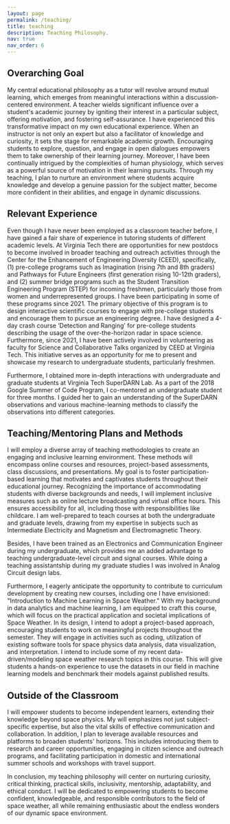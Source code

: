 ```yaml
---
layout: page
permalink: /teaching/
title: teaching
description: Teaching Philosophy.
nav: true
nav_order: 6
---
```


## Overarching Goal
My central educational philosophy as a tutor will revolve around mutual learning, which emerges from meaningful interactions within a discussion-centered environment. A teacher wields significant influence over a student's academic journey by igniting their interest in a particular subject, offering motivation, and fostering self-assurance. I have experienced this transformative impact on my own educational experience. When an instructor is not only an expert but also a facilitator of knowledge and curiosity, it sets the stage for remarkable academic growth. Encouraging students to explore, question, and engage in open dialogues empowers them to take ownership of their learning journey. Moreover, I have been continually intrigued by the complexities of human physiology, which serves as a powerful source of motivation in their learning pursuits. Through my teaching, I plan to nurture an environment where students acquire knowledge and develop a genuine passion for the subject matter, become more confident in their abilities, and engage in dynamic discussions. 

## Relevant Experience 
Even though I have never been employed as a classroom teacher before, I have gained a fair share of experience in tutoring students of different academic levels. At Virginia Tech there are opportunities for new postdocs to become involved in broader teaching and outreach activities through the Center for the Enhancement of Engineering Diversity (CEED), specifically, (1) pre-college programs such as Imagination (rising 7th and 8th graders) and Pathways for Future Engineers (first generation rising 10-12th graders), and (2) summer bridge programs such as the Student Transition Engineering Program (STEP) for incoming freshmen, particularly those from women and underrepresented groups. I have been participating in some of these programs since 2021. The primary objective of this program is to design interactive scientific courses to engage with pre-college students and encourage them to pursue an engineering degree. I have designed a 4-day crash course ‘Detection and Ranging’ for pre-college students describing the usage of the over-the-horizon radar in space science. Furthermore, since 2021, I have been actively involved in volunteering as faculty for Science and Collaborative Talks organized by CEED at Virginia Tech. This initiative serves as an opportunity for me to present and showcase my research to undergraduate students, particularly freshmen. 

Furthermore, I obtained more in-depth interactions with undergraduate and graduate students at Virginia Tech SuperDARN Lab. As a part of the 2018 Google Summer of Code Program, I co-mentored an undergraduate student for three months. I guided her to gain an understanding of the SuperDARN observations and various machine-learning methods to classify the observations into different categories.

## Teaching/Mentoring Plans and Methods 
I will employ a diverse array of teaching methodologies to create an engaging and inclusive learning environment. These methods will encompass online courses and resources, project-based assessments, class discussions, and presentations. My goal is to foster participation-based learning that motivates and captivates students throughout their educational journey. Recognizing the importance of accommodating students with diverse backgrounds and needs, I will implement inclusive measures such as online lecture broadcasting and virtual office hours. This ensures accessibility for all, including those with responsibilities like childcare. I am well-prepared to teach courses at both the undergraduate and graduate levels, drawing from my expertise in subjects such as Intermediate Electricity and Magnetism and Electromagnetic Theory.

Besides, I have been trained as an Electronics and Communication Engineer during my undergraduate, which provides me an added advantage to teaching undergraduate-level circuit and signal courses. While doing a teaching assistantship during my graduate studies I was involved in Analog Circuit design labs. 

Furthermore, I eagerly anticipate the opportunity to contribute to curriculum development by creating new courses, including one I have envisioned: "Introduction to Machine Learning in Space Weather." With my background in data analytics and machine learning, I am equipped to craft this course, which will focus on the practical application and societal implications of Space Weather. In its design, I intend to adopt a project-based approach, encouraging students to work on meaningful projects throughout the semester. They will engage in activities such as coding, utilization of existing software tools for space physics data analysis, data visualization, and interpretation. I intend to include some of my recent data-driven/modeling space weather research topics in this course. This will give students a hands-on experience to use the datasets in our field in machine learning models and benchmark their models against published results. 

## Outside of the Classroom 
I will empower students to become independent learners, extending their knowledge beyond space physics. My will emphasizes not just subject-specific expertise, but also the vital skills of effective communication and collaboration. In addition, I plan to leverage available resources and platforms to broaden students' horizons. This includes introducing them to research and career opportunities, engaging in citizen science and outreach programs, and facilitating participation in domestic and international summer schools and workshops with travel support. 

In conclusion, my teaching philosophy will center on nurturing curiosity, critical thinking, practical skills, inclusivity, mentorship, adaptability, and ethical conduct. I will be dedicated to empowering students to become confident, knowledgeable, and responsible contributors to the field of space weather, all while remaining enthusiastic about the endless wonders of our dynamic space environment.
